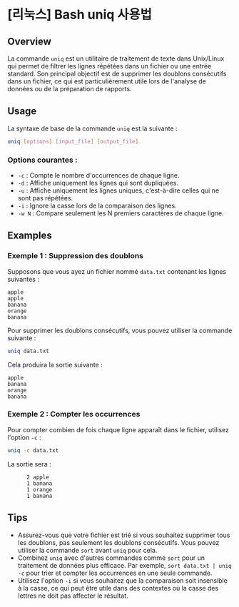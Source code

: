 # [리눅스] Bash uniq 사용법

## Overview
La commande `uniq` est un utilitaire de traitement de texte dans Unix/Linux qui permet de filtrer les lignes répétées dans un fichier ou une entrée standard. Son principal objectif est de supprimer les doublons consécutifs dans un fichier, ce qui est particulièrement utile lors de l'analyse de données ou de la préparation de rapports.

## Usage
La syntaxe de base de la commande `uniq` est la suivante :

```bash
uniq [options] [input_file] [output_file]
```

### Options courantes :
- `-c` : Compte le nombre d'occurrences de chaque ligne.
- `-d` : Affiche uniquement les lignes qui sont dupliquées.
- `-u` : Affiche uniquement les lignes uniques, c'est-à-dire celles qui ne sont pas répétées.
- `-i` : Ignore la casse lors de la comparaison des lignes.
- `-w N` : Compare seulement les N premiers caractères de chaque ligne.

## Examples
### Exemple 1 : Suppression des doublons
Supposons que vous ayez un fichier nommé `data.txt` contenant les lignes suivantes :

```
apple
apple
banana
orange
banana
```

Pour supprimer les doublons consécutifs, vous pouvez utiliser la commande suivante :

```bash
uniq data.txt
```

Cela produira la sortie suivante :

```
apple
banana
orange
banana
```

### Exemple 2 : Compter les occurrences
Pour compter combien de fois chaque ligne apparaît dans le fichier, utilisez l'option `-c` :

```bash
uniq -c data.txt
```

La sortie sera :

```
      2 apple
      1 banana
      1 orange
      1 banana
```

## Tips
- Assurez-vous que votre fichier est trié si vous souhaitez supprimer tous les doublons, pas seulement les doublons consécutifs. Vous pouvez utiliser la commande `sort` avant `uniq` pour cela.
- Combinez `uniq` avec d'autres commandes comme `sort` pour un traitement de données plus efficace. Par exemple, `sort data.txt | uniq -c` pour trier et compter les occurrences en une seule commande.
- Utilisez l'option `-i` si vous souhaitez que la comparaison soit insensible à la casse, ce qui peut être utile dans des contextes où la casse des lettres ne doit pas affecter le résultat.